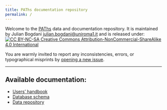 ```yaml
---
title: PAThs documentation repository
permalink: /
---
```


Welcome to the [PAThs](http://paths.uniroma1.it) data and documentation repository. 
It is maintained by Julian Bogdani
[julian.bogdani@uniroma1.it](mailto:julian.bogdani@uniroma1.it) and is released
under:  
[![CC BY-NC-SA](https://i.creativecommons.org/l/by-nc-sa/4.0/88x31.png) Creative Commons Attribution-NonCommercial-ShareAlike 4.0 International](http://creativecommons.org/licenses/by-nc-sa/4.0/)

You are warmly invited to report any inconsistencies, errors, or
typographical misprints by [opening a new issue](https://github.com/paths-erc/paths-docs/issues).

---

## Available documentation:
- [Users’ handbook](handbook)
- [Database schema](schema)
- [Data repository](/data/)
